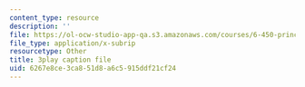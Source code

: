 ```yaml
---
content_type: resource
description: ''
file: https://ol-ocw-studio-app-qa.s3.amazonaws.com/courses/6-450-principles-of-digital-communications-i-fall-2006/6267e8ce3ca851d8a6c5915ddf21cf24_IgN5JQSh8w4.vtt
file_type: application/x-subrip
resourcetype: Other
title: 3play caption file
uid: 6267e8ce-3ca8-51d8-a6c5-915ddf21cf24
---
```

